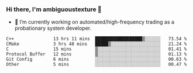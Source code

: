### Hi there, I'm ambiguoustexture 👋

<!--
**ambiguoustexture/ambiguoustexture** is a ✨ _special_ ✨ repository because its `README.md` (this file) appears on your GitHub profile.

Here are some ideas to get you started:
-->
- 🔭 I’m currently working on automated/high-frequency trading as a probationary system developer.
<!--START_SECTION:waka-->

```text
C++               13 hrs 11 mins  ██████████████████▒░░░░░░   73.54 %
CMake             3 hrs 48 mins   █████▒░░░░░░░░░░░░░░░░░░░   21.24 %
C                 15 mins         ▒░░░░░░░░░░░░░░░░░░░░░░░░   01.41 %
Protocol Buffer   12 mins         ▒░░░░░░░░░░░░░░░░░░░░░░░░   01.13 %
Git Config        6 mins          ░░░░░░░░░░░░░░░░░░░░░░░░░   00.63 %
Other             5 mins          ░░░░░░░░░░░░░░░░░░░░░░░░░   00.47 %
```

<!--END_SECTION:waka-->
